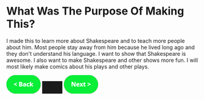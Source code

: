 # What Was The Purpose Of Making This?

I made this to learn more about Shakespeare and to teach more people about him. Most people stay away from him because he lived long ago and they don't understand his language. I want to show that Shakespeare is awesome. I also want to make Shakespeare and other shows more fun. I will most likely make comics about his plays and other plays.

[![Back Button](back.png)](AfterResearch) ![Nothing](block.png) [![Next Button](next.png)](Sources)
